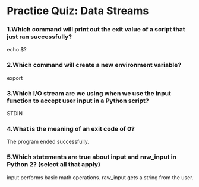 # Practice Quiz: Data Streams


### 1.Which command will print out the exit value of a script that just ran successfully?

  echo $?

### 2.Which command will create a new environment variable?

  export

### 3.Which I/O stream are we using when we use the input function to accept user input in a Python script?

  STDIN

### 4.What is the meaning of an exit code of 0?

  The program ended successfully.

### 5.Which statements are true about  input and raw_input in Python 2? (select all that apply)

  input performs basic math operations.
  raw_input gets a string from the user.
